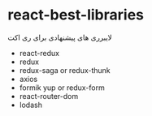 # react-best-libraries
لایبرری های پیشنهادی برای ری اکت

- react-redux
- redux
- redux-saga or redux-thunk
- axios
- formik yup or redux-form
- react-router-dom
- lodash
